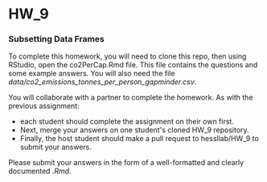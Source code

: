 # HW_9
### Subsetting Data Frames

To complete this homework, you will need to clone this repo, then using RStudio, open the co2PerCap.Rmd file.  This file contains the questions and some example answers. You will also need the file _data/co2_emissions_tonnes_per_person_gapminder.csv_.

You will collaborate with a partner to complete the homework. As with the previous assignment:

* each student should complete the assignment on their own first.  
* Next, merge your answers on one student's cloned HW_9 repository.   
* Finally, the host student should make a pull request to hessllab/HW_9 to submit your answers. 

Please submit your answers in the form of a well-formatted and clearly documented _.Rmd_. 
